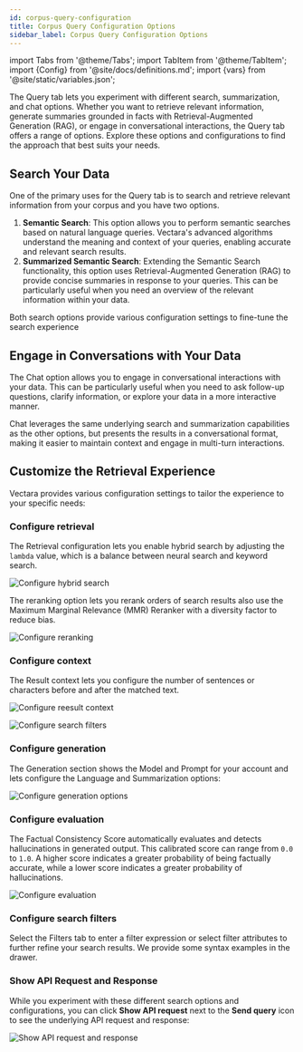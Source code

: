 ```yaml
---
id: corpus-query-configuration
title: Corpus Query Configuration Options
sidebar_label: Corpus Query Configuration Options
---
```


import Tabs from '@theme/Tabs';
import TabItem from '@theme/TabItem';
import {Config} from '@site/docs/definitions.md';
import {vars} from '@site/static/variables.json';

The Query tab lets you experiment with different search, summarization, and 
chat options. Whether you want to retrieve relevant information, generate 
summaries grounded in facts with Retrieval-Augmented Generation (RAG), or 
engage in conversational interactions, the Query tab offers a range of 
options. Explore these options and configurations to find the approach that 
best suits your needs.

## Search Your Data

One of the primary uses for the Query tab is to search and retrieve relevant 
information from your corpus and you have two options.

1. **Semantic Search**: This option allows you to perform semantic searches based 
   on natural language queries. Vectara's advanced algorithms understand the meaning 
   and context of your queries, enabling accurate and relevant search results.
2. **Summarized Semantic Search**: Extending the Semantic Search functionality, this 
   option uses Retrieval-Augmented Generation (RAG) to provide concise summaries in 
   response to your queries. This can be particularly useful when you need an 
   overview of the relevant information within your data.

Both search options provide various configuration settings to fine-tune the search experience

## Engage in Conversations with Your Data

The Chat option allows you to engage in conversational interactions with your 
data. This can be particularly useful when you need to ask follow-up 
questions, clarify information, or explore your data in a more interactive 
manner.

Chat leverages the same underlying search and summarization capabilities as 
the other options, but presents the results in a conversational format, making 
it easier to maintain context and engage in multi-turn interactions.

## Customize the Retrieval Experience

Vectara provides various configuration settings to tailor the experience to 
your specific needs:

### Configure retrieval

The Retrieval configuration lets you enable hybrid search by adjusting the 
`lambda` value, which is a balance between neural search and keyword search. 

![Configure hybrid search](/img/configure_hybrid_search.png)

The reranking option lets you rerank orders of search results also use the 
Maximum Marginal Relevance (MMR) Reranker with a diversity factor to 
reduce bias.

![Configure reranking](/img/configure_reranking.png)


### Configure context

The Result context lets you configure the number of sentences or characters 
before and after the matched text.

![Configure reesult context](/img/configure_result_context.png)

![Configure search filters](/img/configure_filters_drawer.png)

### Configure generation

The Generation section shows the Model and Prompt for your account and lets 
configure the Language and Summarization options:

![Configure generation options](/img/configure_generation.png)

### Configure evaluation

The Factual Consistency Score automatically evaluates and detects 
hallucinations in generated output. This calibrated score can range from `0.0` to `1.0`. 
A higher score indicates a greater probability of being factually accurate, 
while a lower score indicates a greater probability of hallucinations.

![Configure evaluation](/img/configure_evaluation.png)


### Configure search filters

Select the Filters tab to enter a filter expression or select filter attributes 
to further refine your search results. We provide some syntax examples in the 
drawer.


### Show API Request and Response

While you experiment with these different search options and configurations, 
you can click **Show API request** next to the **Send query** icon to see the 
underlying API request and response:

![Show API request and response](/img/show_api_request.png)